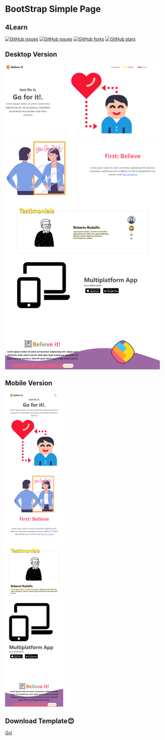 # BootStrap Simple Page
## 4Learn
[![GitHub issues](https://img.shields.io/github/issues/fegaDev/BootstrapSimplePlage?color=purple&label=bootstrap&logo=Bootstrap&logoColor=pink)](https://github.com/fegaDev/BootstrapSimplePlage/issues)
[![GitHub issues](https://img.shields.io/github/issues/fegaDev/BootstrapSimplePlage?color=yellow&label=build&logo=html)](https://github.com/fegaDev/BootstrapSimplePlage/issues)
[![GitHub forks](https://img.shields.io/github/forks/fegaDev/BootstrapSimplePlage)](https://github.com/fegaDev/BootstrapSimplePlage/network)
[![GitHub stars](https://img.shields.io/github/stars/fegaDev/BootstrapSimplePlage)](https://github.com/fegaDev/BootstrapSimplePlage/stargazers)

## Desktop Version
![DesktopVersion](resources/example/Believe-It.png)
![DesktopVersion](resources/example/lg.png)

## Mobile Version
![MobileVersion](resources/example/mobile.png)

## Download Template😊
[Go!](https://github.com/fegaDev/BootstrapSimplePlage/archive/refs/heads/master.zip)
